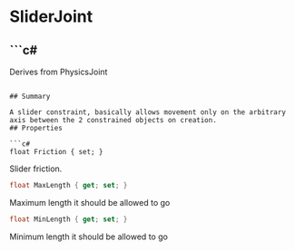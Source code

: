 # SliderJoint

## ```c#
Derives from PhysicsJoint
```

## Summary

A slider constraint, basically allows movement only on the arbitrary axis between the 2 constrained objects on creation.
## Properties

```c#
float Friction { set; } 
```
Slider friction.
```c#
float MaxLength { get; set; } 
```
Maximum length it should be allowed to go
```c#
float MinLength { get; set; } 
```
Minimum length it should be allowed to go
